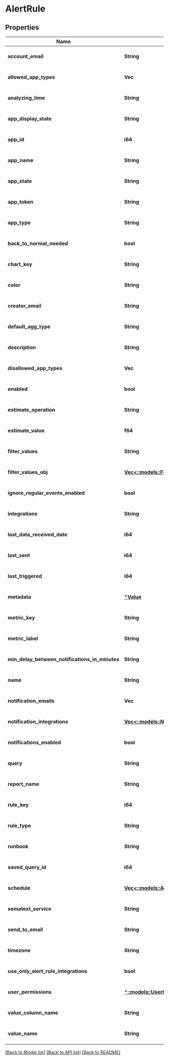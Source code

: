 # AlertRule

## Properties
Name | Type | Description | Notes
------------ | ------------- | ------------- | -------------
**account_email** | **String** |  | [optional] [default to null]
**allowed_app_types** | **Vec<i64>** |  | [optional] [default to null]
**analyzing_time** | **String** |  | [optional] [default to null]
**app_display_state** | **String** |  | [optional] [default to null]
**app_id** | **i64** |  | [optional] [default to null]
**app_name** | **String** |  | [optional] [default to null]
**app_state** | **String** |  | [optional] [default to null]
**app_token** | **String** |  | [optional] [default to null]
**app_type** | **String** |  | [optional] [default to null]
**back_to_normal_needed** | **bool** |  | [optional] [default to null]
**chart_key** | **String** |  | [optional] [default to null]
**color** | **String** |  | [optional] [default to null]
**creator_email** | **String** |  | [optional] [default to null]
**default_agg_type** | **String** |  | [optional] [default to null]
**description** | **String** |  | [optional] [default to null]
**disallowed_app_types** | **Vec<i64>** |  | [optional] [default to null]
**enabled** | **bool** |  | [optional] [default to null]
**estimate_operation** | **String** |  | [optional] [default to null]
**estimate_value** | **f64** |  | [optional] [default to null]
**filter_values** | **String** |  | [optional] [default to null]
**filter_values_obj** | [**Vec<::models::FilterValue>**](FilterValue.md) |  | [optional] [default to null]
**ignore_regular_events_enabled** | **bool** |  | [optional] [default to null]
**integrations** | **String** |  | [optional] [default to null]
**last_data_received_date** | **i64** |  | [optional] [default to null]
**last_sent** | **i64** |  | [optional] [default to null]
**last_triggered** | **i64** |  | [optional] [default to null]
**metadata** | [***Value**](Value.md) |  | [optional] [default to null]
**metric_key** | **String** |  | [optional] [default to null]
**metric_label** | **String** |  | [optional] [default to null]
**min_delay_between_notifications_in_minutes** | **String** |  | [optional] [default to null]
**name** | **String** |  | [optional] [default to null]
**notification_emails** | **Vec<String>** |  | [optional] [default to null]
**notification_integrations** | [**Vec<::models::NotificationIntegration>**](NotificationIntegration.md) |  | [optional] [default to null]
**notifications_enabled** | **bool** |  | [optional] [default to null]
**query** | **String** |  | [optional] [default to null]
**report_name** | **String** |  | [optional] [default to null]
**rule_key** | **i64** |  | [optional] [default to null]
**rule_type** | **String** |  | [optional] [default to null]
**runbook** | **String** |  | [optional] [default to null]
**saved_query_id** | **i64** |  | [optional] [default to null]
**schedule** | [**Vec<::models::AlertRuleScheduleWeekdayDto>**](AlertRuleScheduleWeekdayDto.md) |  | [optional] [default to null]
**sematext_service** | **String** |  | [optional] [default to null]
**send_to_email** | **String** |  | [optional] [default to null]
**timezone** | **String** |  | [optional] [default to null]
**use_only_alert_rule_integrations** | **bool** |  | [optional] [default to null]
**user_permissions** | [***::models::UserPermissions**](UserPermissions.md) |  | [optional] [default to null]
**value_column_name** | **String** |  | [optional] [default to null]
**value_name** | **String** |  | [optional] [default to null]

[[Back to Model list]](../README.md#documentation-for-models) [[Back to API list]](../README.md#documentation-for-api-endpoints) [[Back to README]](../README.md)



